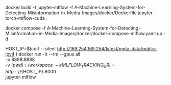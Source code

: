 docker build -t jupyter-mlflow -f A-Machine-Learning-System-for-Detecting-Misinformation-in-Media-Images/docker/Dockerfile.jupyter-torch-mlflow-cuda .

docker compose -f A-Machine-Learning-System-for-Detecting-Misinformation-in-Media-Images/docker/docker-compose-mlflow.yaml up -d

HOST_IP=$(curl --silent http://169.254.169.254/latest/meta-data/public-ipv4 )
docker run -it --rm --gpus all \
  -p 8888:8888 \
  -v $(pwd):/workspace \
  -e MLFLOW_TRACKING_URI=http://${HOST_IP}:8000 \
  jupyter-mlflow
